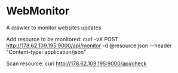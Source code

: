 # WebMonitor
A crawler to monitor websites updates

Add resource to be monitored:
curl -vX POST http://178.62.109.195:9000/api/monitor -d @resource.json --header "Content-type: application/json"


Scan resource:
curl http://178.62.109.195:9000/api/check
